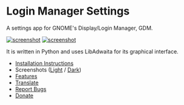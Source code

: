 # Login Manager Settings

A settings app for GNOME's Display/Login Manager, GDM.

[![screenshot](https://github.com/realmazharhussain/gdm-settings/wiki/screenshots/screenshot-1.png#gh-light-mode-only)](https://github.com/realmazharhussain/gdm-settings/wiki/Screenshots-(Light))
[![screenshot](https://github.com/realmazharhussain/gdm-settings/wiki/screenshots/screenshot-1-dark.png#gh-dark-mode-only)](https://github.com/realmazharhussain/gdm-settings/wiki/Screenshots-(Dark))

It is written in Python and uses LibAdwaita for its graphical interface.

- [Installation Instructions](https://github.com/realmazharhussain/gdm-settings/wiki/Installation)
- Screenshots ([Light](https://github.com/realmazharhussain/gdm-settings/wiki/Screenshots-(Light)) / [Dark](https://github.com/realmazharhussain/gdm-settings/wiki/Screenshots-(Dark)))
- [Features](https://github.com/realmazharhussain/gdm-settings/wiki/Features)
- [Translate](https://hosted.weblate.org/engage/gdm-settings)
- [Report Bugs](https://github.com/realmazharhussain/gdm-settings/issues/new?assignees=&labels=bug&template=bug_report.yml)
- [Donate](https://www.patreon.com/mazharhussain)
